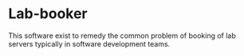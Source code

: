 # Lab-booker

This software exist to remedy the common problem of booking of lab servers typically in software development teams.

